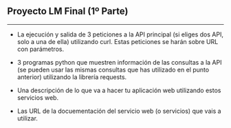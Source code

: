## Proyecto LM Final (1º Parte)

---

- La ejecución y salida de 3 peticiones a la API principal (si eliges dos API, solo a una de ella) utilizando curl. Estas peticiones se harán sobre URL con parámetros.







- 3 programas python que muestren información de las consultas a la API (se pueden usar las mismas consultas que has utilizado en el punto anterior) 
utilizando la librería requests. 


- Una descripción de lo que va a hacer tu aplicación web utilizando estos servicios web.


- Las URL de la docuementación del servicio web (o servicios) que vais a utilizar.
